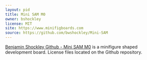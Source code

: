 ```yaml
---
layout: pid
title: Mini SAM M0
owner: bshockley
license: MIT
site: https://www.minifigboards.com
source: https://github.com/bwshockley/Mini-SAM
---
```

[Benjamin Shockley Github - Mini SAM M0](https://github.com/bwshockley/Mini-SAM) is a minifigure shaped development board.  License files located on the Github repository.
